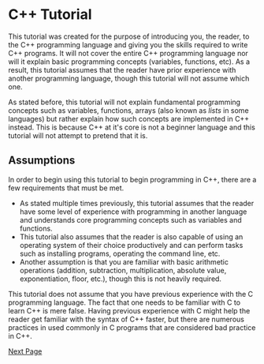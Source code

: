 # C++ Tutorial

This tutorial was created for the purpose of introducing you, the reader, to the C++ programming language and giving you the skills required to write C++ programs. It will not cover the entire C++ programming language nor will it explain basic programming concepts (variables, functions, etc). As a result, this tutorial assumes that the reader have prior experience with another programming language, though this tutorial will not assume which one.

As stated before, this tutorial will not explain fundamental programming concepts such as variables, functions, arrays (also known as *lists* in some languages) but rather explain how such concepts are implemented in C++ instead. This is because C++ at it's core is not a beginner language and this tutorial will not attempt to pretend that it is.

## Assumptions

In order to begin using this tutorial to begin programming in C++, there are a few requirements that must be met.

- As stated multiple times previously, this tutorial assumes that the reader have some level of experience with programming in another language and understands core programming concepts such as variables and functions.
- This tutorial also assumes that the reader is also capable of using an operating system of their choice productively and can perform tasks such as installing programs, operating the command line, etc.
- Another assumption is that you are familiar with basic arithmetic operations (addition, subtraction, multiplication, absolute value, exponentiation, floor, etc.), though this is not heavily required.

This tutorial does not assume that you have previous experience with the C programming language. The fact that one needs to be familiar with C to learn C++ is mere false. Having previous experience with C might help the reader get familiar with the syntax of C++ faster, but there are numerous practices in used commonly in C programs that are considered bad practice in C++.

[Next Page](Tutorial/01_GettingStarted.md)
